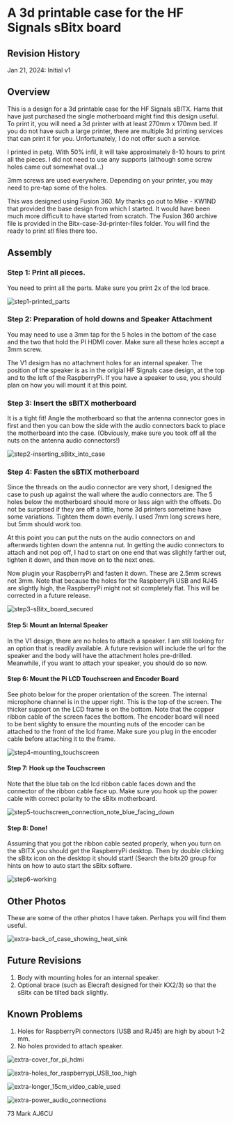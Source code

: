 # A 3d printable case for the HF Signals sBitx board

## Revision History
Jan 21, 2024:	Initial v1

## Overview
This is a design for a 3d printable case for the HF Signals sBITX. Hams that have just purchased the single motherboard might find this design useful. To print it, you will need a 3d printer with at least 270mm x 170mm bed. If you do not have such a large printer, there are multiple 3d printing services that can print it for you. Unfortunately, I do not offer such a service. 

I printed in petg. With 50% infil, it will take approximately 8-10 hours to print all the pieces. I did not need to use any supports (although some screw holes came out somewhat oval...)

3mm screws are used everywhere. Depending on your printer, you may need to pre-tap some of the holes. 

This was designed using Fusion 360. My thanks go out to Mike - KW1ND that provided the base design from which I started. It would have been much more difficult to have started from scratch. The Fusion 360 archive file is provided in the Bitx-case-3d-printer-files folder. You will find the ready to print stl files there too.

## Assembly
### Step 1: Print all pieces. 
You need to print all the parts. Make sure you print 2x of the lcd brace.

![step1-printed_parts](https://github.com/AJ6CU/3d-printer-models/assets/70183884/02d0f8e6-e5b1-4860-b22e-0165b237ce7d)

### Step 2: Preparation of hold downs and Speaker Attachment
You may need to use a 3mm tap for the 5 holes in the bottom of the case and the two that hold the PI HDMI cover. Make sure all these holes accept a 3mm screw. 

The V1 desigm has no attachment holes for an internal speaker. The position of the speaker is as in the origial HF Signals case design, at the top and to the left of the RaspberryPi. If you have a speaker to use, you should plan on how you will mount it at this point.

### Step 3: Insert the sBITX motherboard
It is a tight fit!  Angle the motherboard so that the antenna connector goes in first and then you can bow the side with the audio connectors back to place the motherboard into the case. (Obviously, make sure you took off all the nuts on the antenna audio connectors!)

![step2-inserting_sBitx_into_case](https://github.com/AJ6CU/3d-printer-models/assets/70183884/b0cd26a2-13df-41a7-b671-91b1a919e66a)

### Step 4: Fasten the sBTIX motherboard
Since the threads on the audio connector are very short, I designed the case to push up against the wall where the audio connectors are. The 5 holes below the motherboard should more or less aign with the offsets. Do not be surprised if they are off a little, home 3d printers sometime have some variations. Tighten them down evenly. I used 7mm long screws here, but 5mm should work too.

At this point you can put the nuts on the audio connectors on and afterwards tighten down the antenna nut. In getting the audio connectors to attach and not pop off, I had to start on one end that was slightly farther out, tighten it down, and then move on to the next ones. 

Now plugin your RaspberryPi and fasten it down. These are 2.5mm screws not 3mm.  Note that because the holes for the RaspberryPi USB and RJ45 are slightly high, the RaspberryPi might not sit completely flat. This will be corrected in a future release.

![step3-sBitx_board_secured](https://github.com/AJ6CU/3d-printer-models/assets/70183884/c0db8eff-4802-470e-8179-6dad25d29d58)

#### Step 5: Mount an Internal Speaker
In the V1 design, there are no holes to attach a speaker. I am still looking for an option that is readily available. A future revision will include the url for the speaker and the body will have the attachment holes pre-drilled. Meanwhile, if you want to attach your speaker, you should do so now.

#### Step 6: Mount the Pi LCD Touchscreen and Encoder Board
See photo below for the proper orientation of the screen. The internal microphone channel is in the upper right. This is the top of the screen. The thicker support on the LCD frame is on the bottom. Note that the copper ribbon cable of the screen faces the bottom. The encoder board will need to be bent slighty to ensure the mounting nuts of the encoder can be attached to the front of the lcd frame. Make sure you plug in the encoder cable before attaching it to the frame.

![step4-mounting_touchscreen](https://github.com/AJ6CU/3d-printer-models/assets/70183884/81e31009-2d32-44e5-aed0-26ea0dd7dd23)

#### Step 7: Hook up the Touchscreen
Note that the blue tab on the lcd ribbon cable faces down and the connector of the ribbon cable face up. Make sure you hook up the power cable with correct polarity to the sBitx motherboard.

![step5-touchscreen_connection_note_blue_facing_down](https://github.com/AJ6CU/3d-printer-models/assets/70183884/386f77ad-6243-4021-9352-a4285570306f)

#### Step 8: Done!
Assuming that you got the ribbon cable seated properly, when you turn on the sBITX you should get the RaspberryPi desktop. Then by double clicking the sBitx icon on the desktop it should start! (Search the bitx20 group for hints on how to auto start the sBitx softwre.

![step6-working](https://github.com/AJ6CU/3d-printer-models/assets/70183884/8dbc2519-6e0e-4cc4-a66d-54d853a559c2)

## Other Photos
These are some of the other photos I have taken. Perhaps you will find them useful.

![extra-back_of_case_showing_heat_sink](https://github.com/AJ6CU/3d-printer-models/assets/70183884/87fdd7ca-0bc6-4e11-bb5c-6a09dbfa0cab)

## Future Revisions
1. Body with mounting holes for an internal speaker.
2. Optional brace (such as Elecraft designed for their KX2/3) so that the sBitx can be tilted back slightly.

## Known Problems
1. Holes for RaspberryPi connectors (USB and RJ45) are high by about 1-2 mm. 
2. No holes provided to attach speaker.

![extra-cover_for_pi_hdmi](https://github.com/AJ6CU/3d-printer-models/assets/70183884/ac4a55d3-e08d-4f37-b58f-6fe6c431fe2c)

![extra-holes_for_raspberrypi_USB_too_high](https://github.com/AJ6CU/3d-printer-models/assets/70183884/66b72fa7-ffef-4250-9f4c-d5567024cd4e)

![extra-longer_15cm_video_cable_used](https://github.com/AJ6CU/3d-printer-models/assets/70183884/2dd9e33d-16d7-4fb0-b298-019776fcc795)

![extra-power_audio_connections](https://github.com/AJ6CU/3d-printer-models/assets/70183884/b84e9697-7e6a-4ff3-800b-c0cc639cf8cb)


73
Mark
AJ6CU
